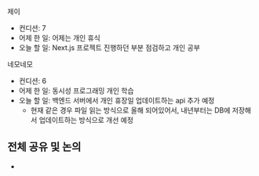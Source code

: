 
제이
- 컨디션: 7
- 어제 한 일: 어제는 개인 휴식
- 오늘 할 일: Next.js 프로젝트 진행하던 부분 점검하고 개인 공부

네모네모
- 컨디션: 6
- 어제 한 일: 동시성 프로그래밍 개인 학습
- 오늘 할 일: 백엔드 서버에서 개인 휴장일 업데이트하는 api 추가 예정
	- 현재 같은 경우 파일 읽는 방식으로 올해 되어있어서, 내년부터는 DB에 저장해서 업데이트하는 방식으로 개선 예정

## 전체 공유 및 논의
- 
